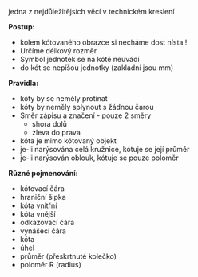 jedna z nejdůležitějsích věcí v technickém kreslení 

**Postup:**
- kolem kótovaného obrazce si necháme dost nísta !
- Určíme délkový rozměr
- Symbol jednotek se na kótě neuvádí
- do kót se nepíšou jednotky (zakladní jsou mm)

**Pravidla:**
- kóty by se neměly protínat 
- kóty by neměly splynout s žádnou čarou
- Směr zápisu a značení - pouze 2 směry
	- shora dolů
	- zleva do prava
- kóta je mimo kótovaný objekt 
- je-li narýsována celá kružnice, kótuje se její průměr 
- je-li narýsován oblouk, kótuje se pouze poloměr 

**Různé pojmenování:**
- kótovací čára
- hraniční šipka 
- kóta vnitřní 
- kóta vnější 
- odkazovací čára 
- vynášecí čára 
- kóta 
- úhel 
- průměr (přeskrtnuté kolečko)
- poloměr R (radius)


